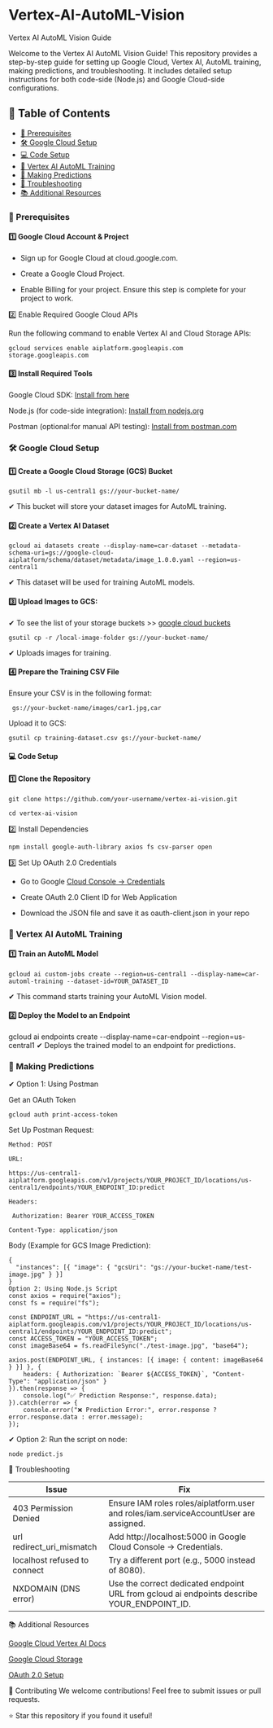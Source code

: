 # Vertex-AI-AutoML-Vision

Vertex AI AutoML Vision Guide

Welcome to the Vertex AI AutoML Vision Guide! This repository provides a step-by-step guide for setting up Google Cloud, Vertex AI, AutoML training, making predictions, and troubleshooting. It includes detailed setup instructions for both code-side (Node.js) and Google Cloud-side configurations.

## **📌 Table of Contents**
- [🚀 Prerequisites](#prerequisites)
- [🛠️ Google Cloud Setup](#google-cloud-setup)
- [💻 Code Setup](#code-setup)
- [🔧 Vertex AI AutoML Training](#vertex-ai-automl-training)
- [🤖 Making Predictions](#making-predictions)
- [🛑 Troubleshooting](#troubleshooting)
- [📚 Additional Resources](#additional-resources)


### 🚀 Prerequisites

#### 1️⃣ Google Cloud Account & Project

- Sign up for Google Cloud at cloud.google.com.

- Create a Google Cloud Project.

- Enable Billing for your project. Ensure this step is complete for your project to work.

2️⃣ Enable Required Google Cloud APIs

Run the following command to enable Vertex AI and Cloud Storage APIs:

```
gcloud services enable aiplatform.googleapis.com storage.googleapis.com
```

#### 3️⃣ Install Required Tools

Google Cloud SDK: [Install from here](https://cloud.google.com/sdk/docs/install)

Node.js (for code-side integration): [Install from nodejs.org](https://nodejs.org/en)

Postman (optional:for manual API testing): [Install from postman.com](https://www.postman.com/)

### 🛠️ Google Cloud Setup

#### 1️⃣ Create a Google Cloud Storage (GCS) Bucket

``` 
gsutil mb -l us-central1 gs://your-bucket-name/
```

✔ This bucket will store your dataset images for AutoML training.

#### 2️⃣ Create a Vertex AI Dataset

``` 
gcloud ai datasets create --display-name=car-dataset --metadata-schema-uri=gs://google-cloud-aiplatform/schema/dataset/metadata/image_1.0.0.yaml --region=us-central1
 ```

✔ This dataset will be used for training AutoML models. 

#### 3️⃣ Upload Images to GCS: 

✔ To see the list of your storage buckets >> [google cloud buckets](https://console.cloud.google.com/storage/browser?project=caramel-day-448720-c7&prefix=&forceOnBucketsSortingFiltering=true) 

``` 
gsutil cp -r /local-image-folder gs://your-bucket-name/ 
```

✔ Uploads images for training.

#### 4️⃣ Prepare the Training CSV File

Ensure your CSV is in the following format:

```
 gs://your-bucket-name/images/car1.jpg,car 
 ```

Upload it to GCS:

``` 
gsutil cp training-dataset.csv gs://your-bucket-name/ 
```


#### 💻 Code Setup

#### 1️⃣ Clone the Repository

``` 
git clone https://github.com/your-username/vertex-ai-vision.git 

cd vertex-ai-vision

```

2️⃣ Install Dependencies

``` 
npm install google-auth-library axios fs csv-parser open 
```

3️⃣ Set Up OAuth 2.0 Credentials

- Go to Google 
[Cloud Console → Credentials](https://console.cloud.google.com/apis/credentials?project=caramel-day-448720-c7)

- Create OAuth 2.0 Client ID for Web Application

- Download the JSON file and save it as oauth-client.json in your repo

### 🔧 Vertex AI AutoML Training

#### 1️⃣ Train an AutoML Model

``` 
gcloud ai custom-jobs create --region=us-central1 --display-name=car-automl-training --dataset-id=YOUR_DATASET_ID 
```

✔ This command starts training your AutoML Vision model.

#### 2️⃣ Deploy the Model to an Endpoint

gcloud ai endpoints create --display-name=car-endpoint --region=us-central1
✔ Deploys the trained model to an endpoint for predictions.

### 🤖 Making Predictions

✔ Option 1: Using Postman

Get an OAuth Token

``` 
gcloud auth print-access-token 
```

Set Up Postman Request:

```
Method: POST

URL:

https://us-central1-aiplatform.googleapis.com/v1/projects/YOUR_PROJECT_ID/locations/us-central1/endpoints/YOUR_ENDPOINT_ID:predict

Headers:

 Authorization: Bearer YOUR_ACCESS_TOKEN 

Content-Type: application/json
```

Body (Example for GCS Image Prediction):
``` 
{
  "instances": [{ "image": { "gcsUri": "gs://your-bucket-name/test-image.jpg" } }]
}
Option 2: Using Node.js Script
const axios = require("axios");
const fs = require("fs");

const ENDPOINT_URL = "https://us-central1-aiplatform.googleapis.com/v1/projects/YOUR_PROJECT_ID/locations/us-central1/endpoints/YOUR_ENDPOINT_ID:predict";
const ACCESS_TOKEN = "YOUR_ACCESS_TOKEN";
const imageBase64 = fs.readFileSync("./test-image.jpg", "base64");

axios.post(ENDPOINT_URL, { instances: [{ image: { content: imageBase64 } }] }, {
    headers: { Authorization: `Bearer ${ACCESS_TOKEN}`, "Content-Type": "application/json" }
}).then(response => {
    console.log("✅ Prediction Response:", response.data);
}).catch(error => {
    console.error("❌ Prediction Error:", error.response ? error.response.data : error.message);
});

```
✔ Option 2: Run the script on node:

``` node predict.js ```


🛑 Troubleshooting


| Issue  | Fix  |   
|---|---|
| 403 Permission Denied  | Ensure IAM roles roles/aiplatform.user and roles/iam.serviceAccountUser are assigned.  |   
| url redirect_uri_mismatch  |  Add http://localhost:5000 in Google Cloud Console → Credentials. |   
| localhost refused to connect  |  Try a different port (e.g., 5000 instead of 8080). |   
|NXDOMAIN (DNS error) | Use the correct dedicated endpoint URL from gcloud ai endpoints describe YOUR_ENDPOINT_ID.

📚 Additional Resources

[Google Cloud Vertex AI Docs](https://cloud.google.com/vertex-ai/docs)

[Google Cloud Storage](https://cloud.google.com/storage/docs/)

[OAuth 2.0 Setup](https://developers.google.com/identity/protocols/oauth2)

🚀 Contributing
We welcome contributions! Feel free to submit issues or pull requests.

⭐ Star this repository if you found it useful!




